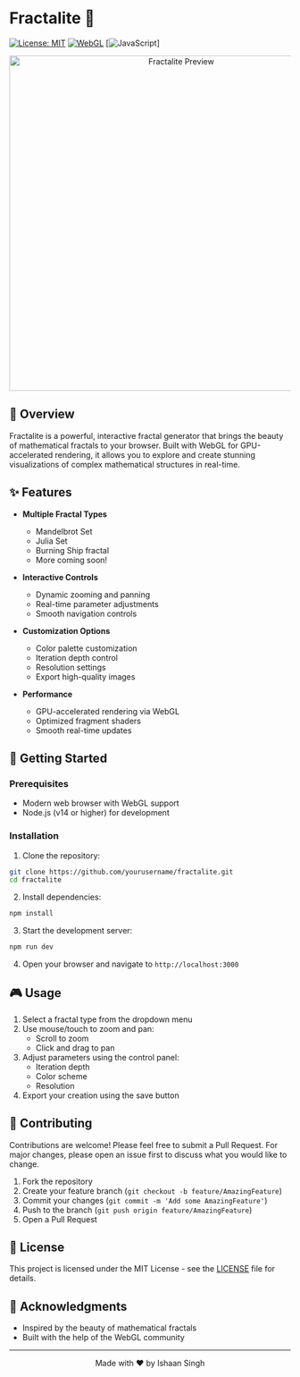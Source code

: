 # Fractalite 🎨

[![License: MIT](https://img.shields.io/badge/License-MIT-yellow.svg)](https://opensource.org/licenses/MIT)
[![WebGL](https://img.shields.io/badge/WebGL-Enabled-blue)](https://get.webgl.org/)
[![JavaScript](https://img.shields.io/badge/JavaScript-Ready-blue)]

<div align="center">
  <img src="assets/Preview.png" alt="Fractalite Preview" width="600"/>
</div>

## 🌟 Overview

Fractalite is a powerful, interactive fractal generator that brings the beauty of mathematical fractals to your browser. Built with WebGL for GPU-accelerated rendering, it allows you to explore and create stunning visualizations of complex mathematical structures in real-time.

## ✨ Features

- **Multiple Fractal Types**
  - Mandelbrot Set
  - Julia Set
  - Burning Ship fractal
  - More coming soon!

- **Interactive Controls**
  - Dynamic zooming and panning
  - Real-time parameter adjustments
  - Smooth navigation controls

- **Customization Options**
  - Color palette customization
  - Iteration depth control
  - Resolution settings
  - Export high-quality images

- **Performance**
  - GPU-accelerated rendering via WebGL
  - Optimized fragment shaders
  - Smooth real-time updates

## 🚀 Getting Started

### Prerequisites

- Modern web browser with WebGL support
- Node.js (v14 or higher) for development

### Installation

1. Clone the repository:
```bash
git clone https://github.com/yourusername/fractalite.git
cd fractalite
```

2. Install dependencies:
```bash
npm install
```

3. Start the development server:
```bash
npm run dev
```

4. Open your browser and navigate to `http://localhost:3000`

## 🎮 Usage

1. Select a fractal type from the dropdown menu
2. Use mouse/touch to zoom and pan:
   - Scroll to zoom
   - Click and drag to pan
3. Adjust parameters using the control panel:
   - Iteration depth
   - Color scheme
   - Resolution
4. Export your creation using the save button



## 🤝 Contributing

Contributions are welcome! Please feel free to submit a Pull Request. For major changes, please open an issue first to discuss what you would like to change.

1. Fork the repository
2. Create your feature branch (`git checkout -b feature/AmazingFeature`)
3. Commit your changes (`git commit -m 'Add some AmazingFeature'`)
4. Push to the branch (`git push origin feature/AmazingFeature`)
5. Open a Pull Request

## 📝 License

This project is licensed under the MIT License - see the [LICENSE](LICENSE) file for details.

## 🙏 Acknowledgments

- Inspired by the beauty of mathematical fractals
- Built with the help of the WebGL community

---

<div align="center">
  Made with ❤️ by Ishaan Singh
</div>
